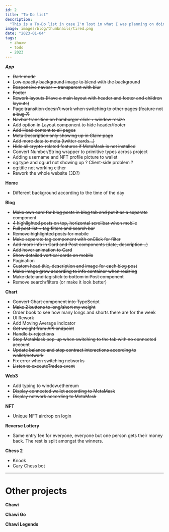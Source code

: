 ```yaml
---
id: 2
title: "To-Do list"
description:
  "This is a To-Do list in case I'm lost in what I was planning on doing before"
image: images/blog/thumbnails/tired.png
date: "2023-01-04"
tags:
  - zhuxw
  - todo
  - 2023
---
```


**_App_**

- ~~Dark mode~~
- ~~Low opacity background image to blend with the background~~
- ~~Responsive navbar + transparent with blur~~
- ~~Footer~~
- ~~Rework layouts (Have a main layout with header and footer and children
  layouts)~~
- ~~Page transition doesn't work when switching to other pages (feature not a
  bug ?)~~
- ~~Navbar transition on hamburger click + window resize~~
- ~~Add option in Layout component to hide header/footer~~
- ~~Add Head content to all pages~~
- ~~Meta Description only showing up in Claim page~~
- ~~Add more data to meta (twitter cards...)~~
- ~~Hide all crypto-related features if MetaMask is not installed~~
- Convert Number/String wrapper to primitive types across project
- Adding username and NFT profile picture to wallet
- og:type and og:url not showing up ? Client-side problem ?
- og:title not working either
- Rework the whole website (3D?)

**Home**

- Different background according to the time of the day

**Blog**

- ~~Make own card for blog posts in blog tab and put it as a separate
  component~~
- ~~4 highlighted posts on top, horizontal scrollbar when mobile~~
- ~~Full post list + tag filters and search bar~~
- ~~Remove highlighted posts for mobile~~
- ~~Make separate tag component with onClick for filter~~
- ~~Add more info in Card and Post components (date, description...)~~
- ~~Add hover animation to Card~~
- ~~Show detailed vertical cards on mobile~~
- Pagination
- ~~Custom head title, description and image for each blog post~~
- ~~Make image grow according to info container when resizing~~
- ~~Make date and tag stick to bottom in Post component~~
- Remove search/filters (or make it look better)

**Chart**

- ~~Convert Chart component into TypeScript~~
- ~~Make 2 buttons to long/short my weight~~
- Order book to see how many longs and shorts there are for the week
- ~~UI Rework~~
- Add Moving Average indicator
- ~~Get weight from API endpoint~~
- ~~Handle tx rejections~~
- ~~Stop MetaMask pop-up when switching to the tab with no connected account~~
- ~~Update balance and stop contract interactions according to wallet/network~~
- ~~Fix error when switching networks~~
- ~~Listen to executeTrades event~~

**Web3**

- Add typing to window.ethereum
- ~~Display connected wallet according to MetaMask~~
- ~~Display network according to MetaMask~~

**NFT**

- Unique NFT airdrop on login

**Reverse Lottery**

- Same entry fee for everyone, everyone but one person gets their money back.
  The rest is split amongst the winners.

**Chess 2**

- Knook
- Gary Chess bot

---

# Other projects

**Chawi**

**Chawi Go**

**Chawi Legends**
